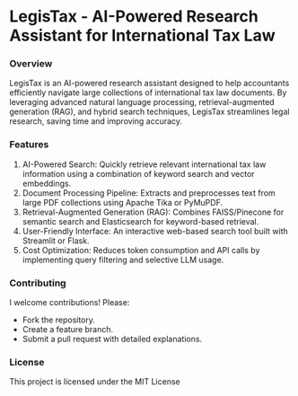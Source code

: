 # LegisTax - AI-Powered Research Assistant for International Tax Law
### Overview
LegisTax is an AI-powered research assistant designed to help accountants efficiently navigate large collections of international tax law documents. By leveraging advanced natural language processing, retrieval-augmented generation (RAG), and hybrid search techniques, LegisTax streamlines legal research, saving time and improving accuracy.

### Features
1. AI-Powered Search: Quickly retrieve relevant international tax law information using a combination of keyword search and vector embeddings.
2. Document Processing Pipeline: Extracts and preprocesses text from large PDF collections using Apache Tika or PyMuPDF.
3. Retrieval-Augmented Generation (RAG): Combines FAISS/Pinecone for semantic search and Elasticsearch for keyword-based retrieval.
4. User-Friendly Interface: An interactive web-based search tool built with Streamlit or Flask.
5. Cost Optimization: Reduces token consumption and API calls by implementing query filtering and selective LLM usage.

### Contributing
I welcome contributions! Please:

- Fork the repository.
- Create a feature branch.
- Submit a pull request with detailed explanations.

### License
This project is licensed under the MIT License